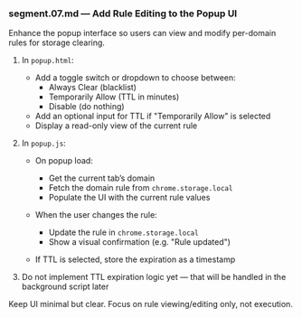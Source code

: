 ### segment.07.md — Add Rule Editing to the Popup UI

Enhance the popup interface so users can view and modify per-domain rules for storage clearing.

1. In `popup.html`:

    - Add a toggle switch or dropdown to choose between:
        - Always Clear (blacklist)
        - Temporarily Allow (TTL in minutes)
        - Disable (do nothing)
    - Add an optional input for TTL if "Temporarily Allow" is selected
    - Display a read-only view of the current rule

2. In `popup.js`:

    - On popup load:

        - Get the current tab’s domain
        - Fetch the domain rule from `chrome.storage.local`
        - Populate the UI with the current rule values

    - When the user changes the rule:

        - Update the rule in `chrome.storage.local`
        - Show a visual confirmation (e.g. "Rule updated")

    - If TTL is selected, store the expiration as a timestamp

3. Do not implement TTL expiration logic yet — that will be handled in the background script later

Keep UI minimal but clear. Focus on rule viewing/editing only, not execution.
